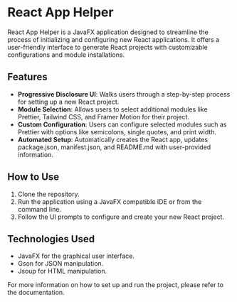 # React App Helper

React App Helper is a JavaFX application designed to streamline the process of initializing and configuring new React applications. It offers a user-friendly interface to generate React projects with customizable configurations and module installations.

## Features

- **Progressive Disclosure UI**: Walks users through a step-by-step process for setting up a new React project.
- **Module Selection**: Allows users to select additional modules like Prettier, Tailwind CSS, and Framer Motion for their project.
- **Custom Configuration**: Users can configure selected modules such as Prettier with options like semicolons, single quotes, and print width.
- **Automated Setup**: Automatically creates the React app, updates package.json, manifest.json, and README.md with user-provided information.

## How to Use

1. Clone the repository.
2. Run the application using a JavaFX compatible IDE or from the command line.
3. Follow the UI prompts to configure and create your new React project.

## Technologies Used

- JavaFX for the graphical user interface.
- Gson for JSON manipulation.
- Jsoup for HTML manipulation.

For more information on how to set up and run the project, please refer to the documentation.

